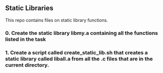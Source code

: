 ## Static Libraries

This repo contains files on static library functions.

### 0. Create the static library libmy.a containing all the functions listed in the task

### 1. Create a script called create_static_lib.sh that creates a static library called liball.a from all the .c files that are in the current directory.
